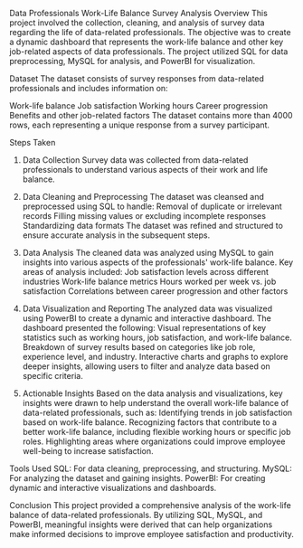 Data Professionals Work-Life Balance Survey Analysis
Overview
This project involved the collection, cleaning, and analysis of survey data regarding the life of data-related professionals. The objective was to create a dynamic dashboard that represents the work-life balance and other key job-related aspects of data professionals. The project utilized SQL for data preprocessing, MySQL for analysis, and PowerBI for visualization.

Dataset
The dataset consists of survey responses from data-related professionals and includes information on:

Work-life balance
Job satisfaction
Working hours
Career progression
Benefits and other job-related factors
The dataset contains more than 4000 rows, each representing a unique response from a survey participant.

Steps Taken
1. Data Collection
Survey data was collected from data-related professionals to understand various aspects of their work and life balance.

2. Data Cleaning and Preprocessing
The dataset was cleansed and preprocessed using SQL to handle:
Removal of duplicate or irrelevant records
Filling missing values or excluding incomplete responses
Standardizing data formats
The dataset was refined and structured to ensure accurate analysis in the subsequent steps.

3. Data Analysis
The cleaned data was analyzed using MySQL to gain insights into various aspects of the professionals' work-life balance. Key areas of analysis included:
Job satisfaction levels across different industries
Work-life balance metrics
Hours worked per week vs. job satisfaction
Correlations between career progression and other factors

4. Data Visualization and Reporting
The analyzed data was visualized using PowerBI to create a dynamic and interactive dashboard. The dashboard presented the following:
Visual representations of key statistics such as working hours, job satisfaction, and work-life balance.
Breakdown of survey results based on categories like job role, experience level, and industry.
Interactive charts and graphs to explore deeper insights, allowing users to filter and analyze data based on specific criteria.

5. Actionable Insights
Based on the data analysis and visualizations, key insights were drawn to help understand the overall work-life balance of data-related professionals, such as:
Identifying trends in job satisfaction based on work-life balance.
Recognizing factors that contribute to a better work-life balance, including flexible working hours or specific job roles.
Highlighting areas where organizations could improve employee well-being to increase satisfaction.

Tools Used
SQL: For data cleaning, preprocessing, and structuring.
MySQL: For analyzing the dataset and gaining insights.
PowerBI: For creating dynamic and interactive visualizations and dashboards.

Conclusion
This project provided a comprehensive analysis of the work-life balance of data-related professionals. By utilizing SQL, MySQL, and PowerBI, meaningful insights were derived that can help organizations make informed decisions to improve employee satisfaction and productivity.
